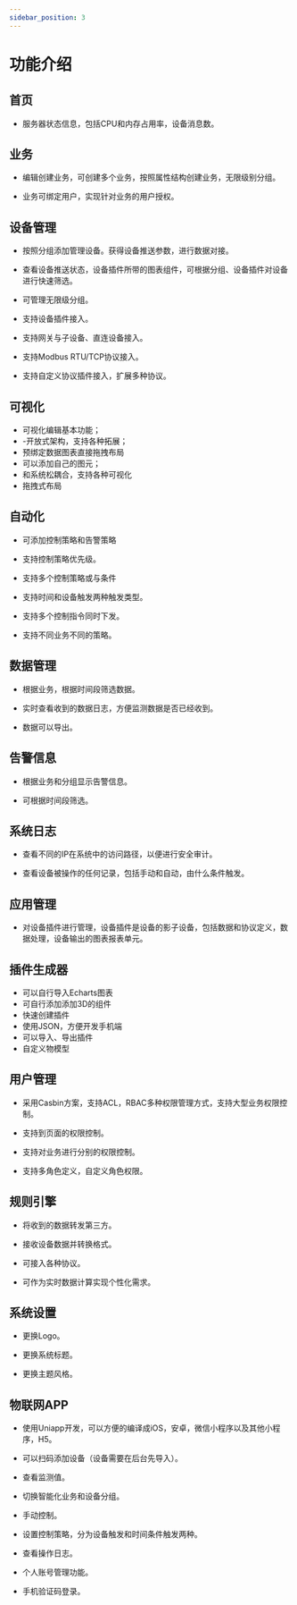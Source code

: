 ```yaml
---
sidebar_position: 3
---
```


# 功能介绍

## 首页

-   服务器状态信息，包括CPU和内存占用率，设备消息数。

## 业务

-   编辑创建业务，可创建多个业务，按照属性结构创建业务，无限级别分组。

-   业务可绑定用户，实现针对业务的用户授权。

## 设备管理

-   按照分组添加管理设备。获得设备推送参数，进行数据对接。

-   查看设备推送状态，设备插件所带的图表组件，可根据分组、设备插件对设备进行快速筛选。

-   可管理无限级分组。
-   支持设备插件接入。
-   支持网关与子设备、直连设备接入。
-   支持Modbus RTU/TCP协议接入。
-   支持自定义协议插件接入，扩展多种协议。

## 可视化

- 可视化编辑基本功能；
- -开放式架构，支持各种拓展；
- 预绑定数据图表直接拖拽布局
- 可以添加自己的图元；
- 和系统松耦合，支持各种可视化
-   拖拽式布局

## 自动化

-   可添加控制策略和告警策略

-   支持控制策略优先级。

-   支持多个控制策略或与条件

-   支持时间和设备触发两种触发类型。

-   支持多个控制指令同时下发。

-   支持不同业务不同的策略。

## 数据管理

-   根据业务，根据时间段筛选数据。

-   实时查看收到的数据日志，方便监测数据是否已经收到。

-   数据可以导出。

## 告警信息

-   根据业务和分组显示告警信息。

-   可根据时间段筛选。

## 系统日志

-   查看不同的IP在系统中的访问路径，以便进行安全审计。

-   查看设备被操作的任何记录，包括手动和自动，由什么条件触发。

## 应用管理

-   对设备插件进行管理，设备插件是设备的影子设备，包括数据和协议定义，数据处理，设备输出的图表报表单元。

## 插件生成器
-   可以自行导入Echarts图表
-   可自行添加添加3D的组件
-   快速创建插件
-   使用JSON，方便开发手机端
-   可以导入、导出插件
-   自定义物模型


## 用户管理

-   采用Casbin方案，支持ACL，RBAC多种权限管理方式，支持大型业务权限控制。

-   支持到页面的权限控制。

-   支持对业务进行分别的权限控制。

-   支持多角色定义，自定义角色权限。

## 规则引擎

-   将收到的数据转发第三方。

-   接收设备数据并转换格式。
-   可接入各种协议。
-   可作为实时数据计算实现个性化需求。

<!-- ## 产品管理

-   创建产品，设定产品编码，导出产品生产数据

-   导入产品，生成二维码

-   在线升级固件OTA功能。 -->

## 系统设置

-   更换Logo。

-   更换系统标题。

-   更换主题风格。

## 物联网APP

-   使用Uniapp开发，可以方便的编译成iOS，安卓，微信小程序以及其他小程序，H5。

-   可以扫码添加设备（设备需要在后台先导入）。

-   查看监测值。

-   切换智能化业务和设备分组。

-   手动控制。

-   设置控制策略，分为设备触发和时间条件触发两种。

-   查看操作日志。

-   个人账号管理功能。

-   手机验证码登录。
